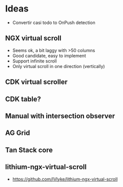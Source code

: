 # Ideas

- Convertir casi todo to OnPush detection

## NGX virtual scroll

- Seems ok, a bit laggy with >50 columns
- Good candidate, easy to implement
- Support infinite scroll
- Only virtual scroll in one direction (vertically)

## CDK virtual scroller

## CDK table?

## Manual with intersection observer

## AG Grid

## Tan Stack core

## lithium-ngx-virtual-scroll

- https://github.com/lVlyke/lithium-ngx-virtual-scroll
